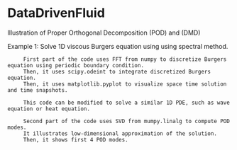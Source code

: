 # DataDrivenFluid
Illustration of Proper Orthogonal Decomposition (POD) and (DMD)

Example 1: 
         Solve 1D viscous Burgers equation using using spectral method.
         
         First part of the code uses FFT from numpy to discretize Burgers equation using periodic boundary condition.
         Then, it uses scipy.odeint to integrate discretized Burgers equation.
         Then, it uses matplotlib.pyplot to visualize space time solution and time snapshots.
         
         This code can be modified to solve a similar 1D PDE, such as wave equation or heat equation. 
         
         Second part of the code uses SVD from mumpy.linalg to compute POD modes. 
         It illustrates low-dimensional approximation of the solution.
         Then, it shows first 4 POD modes.
